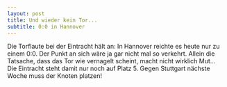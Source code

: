 ```yaml
---
layout: post
title: Und wieder kein Tor...
subtitle: 0:0 in Hannover
---
```


Die Torflaute bei der Eintracht hält an: In Hannover reichte es heute nur zu einem 0:0. Der Punkt an sich wäre ja gar nicht mal so verkehrt. Allein die Tatsache, dass das Tor wie vernagelt scheint, macht nicht wirklich Mut... Die Eintracht steht damit nur noch auf Platz 5. Gegen Stuttgart nächste Woche muss der Knoten platzen!


